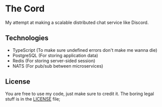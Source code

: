 # The Cord

My attempt at making a scalable distributed chat service like Discord.

## Technologies

- TypeScript (To make sure undefined errors don't make me wanna die)
- PostgreSQL (For storing application data)
- Redis (For storing server-sided session)
- NATS (For pub/sub between microservices)

## License

You are free to use my code, just make sure to credit it. The boring legal stuff is in the [LICENSE](./LICENSE) file;
